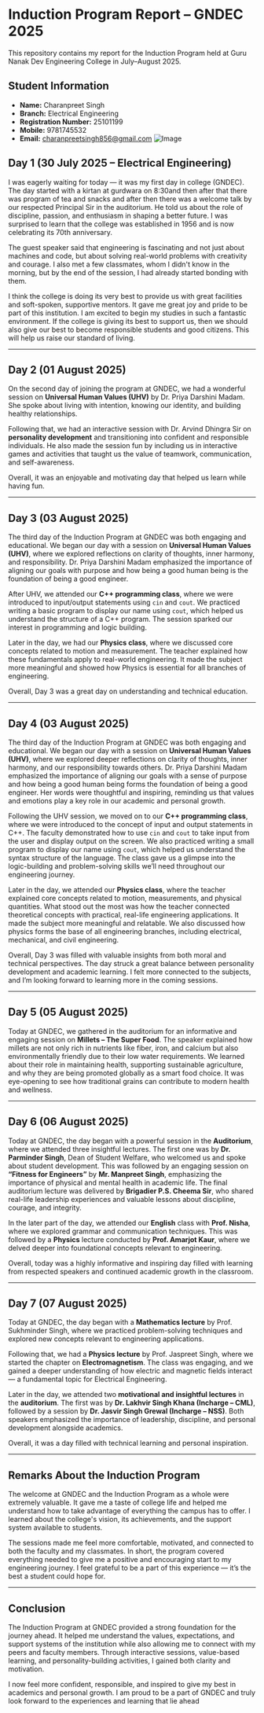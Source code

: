 # Induction Program Report – GNDEC 2025

This repository contains my report for the Induction Program held at Guru Nanak Dev Engineering College in July–August 2025. 

## Student Information
- **Name:** Charanpreet Singh  
- **Branch:** Electrical Engineering  
- **Registration Number:** 25101199  
- **Mobile:** 9781745532  
- **Email:** charanpreetsingh856@gmail.com
![Image](day1.jpg)
## Day 1 (30 July 2025 – Electrical Engineering)

I was eagerly waiting for today — it was my first day in college (GNDEC). The day started with a kirtan at gurdwara on 8:30and then after that  there was program of tea and snacks and after then there was a welcome talk by our respected Principal Sir in the auditorium. He told us about the role of discipline, passion, and enthusiasm in shaping a better future. I was surprised to learn that the college was established in 1956 and is now celebrating its 70th anniversary. 

The guest speaker said that engineering is fascinating and not just about machines and code, but about solving real-world problems with creativity and courage. I also met a few classmates, whom I didn't know in the morning, but by the end of the session, I had already started bonding with them. 

I think the college is doing its very best to provide us with great facilities and soft-spoken, supportive mentors. It gave me great joy and pride to be part of this institution. I am excited to begin my studies in such a fantastic environment. If the college is giving its best to support us, then we should also give our best to become responsible students and good citizens. This will help us raise our standard of living.

---

## Day 2 (01 August 2025)

On the second day of joining the program at GNDEC, we had a wonderful session on **Universal Human Values (UHV)** by Dr. Priya Darshini Madam. She spoke about living with intention, knowing our identity, and building healthy relationships.

Following that, we had an interactive session with Dr. Arvind Dhingra Sir on **personality development** and transitioning into confident and responsible individuals. He also made the session fun by including us in interactive games and activities that taught us the value of teamwork, communication, and self-awareness.

Overall, it was an enjoyable and motivating day that helped us learn while having fun.

---

## Day 3 (03 August 2025)

The third day of the Induction Program at GNDEC was both engaging and educational. We began our day with a session on **Universal Human Values (UHV)**, where we explored reflections on clarity of thoughts, inner harmony, and responsibility. Dr. Priya Darshini Madam emphasized the importance of aligning our goals with purpose and how being a good human being is the foundation of being a good engineer.

After UHV, we attended our **C++ programming class**, where we were introduced to input/output statements using `cin` and `cout`. We practiced writing a basic program to display our name using `cout`, which helped us understand the structure of a C++ program. The session sparked our interest in programming and logic building.

Later in the day, we had our **Physics class**, where we discussed core concepts related to motion and measurement. The teacher explained how these fundamentals apply to real-world engineering. It made the subject more meaningful and showed how Physics is essential for all branches of engineering.

Overall, Day 3 was a great day on  understanding and technical education.

---

##  Day 4 (03 August 2025)

The third day of the Induction Program at GNDEC was both engaging and educational. We began our day with a session on **Universal Human Values (UHV)**, where we explored deeper reflections on clarity of thoughts, inner harmony, and our responsibility towards others. Dr. Priya Darshini Madam emphasized the importance of aligning our goals with a sense of purpose and how being a good human being forms the foundation of being a good engineer. Her words were thoughtful and inspiring, reminding us that values and emotions play a key role in our academic and personal growth.

Following the UHV session, we moved on to our **C++ programming class**, where we were introduced to the concept of input and output statements in C++. The faculty demonstrated how to use `cin` and `cout` to take input from the user and display output on the screen. We also practiced writing a small program to display our name using `cout`, which helped us understand the syntax structure of the language. The class gave us a glimpse into the logic-building and problem-solving skills we’ll need throughout our engineering journey.

Later in the day, we attended our **Physics class**, where the teacher explained core concepts related to motion, measurements, and physical quantities. What stood out the most was how the teacher connected theoretical concepts with practical, real-life engineering applications. It made the subject more meaningful and relatable. We also discussed how physics forms the base of all engineering branches, including electrical, mechanical, and civil engineering.

Overall, Day 3 was filled with valuable insights from both moral and technical perspectives. The day struck a great balance between personality development and academic learning. I felt more connected to the subjects, and I’m looking forward to learning more in the coming sessions.

---

## Day 5 (05 August 2025)

Today at GNDEC, we gathered in the auditorium for an informative and engaging session on **Millets – The Super Food**. The speaker explained how millets are not only rich in nutrients like fiber, iron, and calcium but also environmentally friendly due to their low water requirements. We learned about their role in maintaining health, supporting sustainable agriculture, and why they are being promoted globally as a smart food choice. It was eye-opening to see how traditional grains can contribute to modern health and wellness.

---

## Day 6 (06 August 2025)

Today at GNDEC, the day began with a powerful session in the **Auditorium**, where we attended three insightful lectures. The first one was by **Dr. Parminder Singh**, Dean of Student Welfare, who welcomed us and spoke about student development. This was followed by an engaging session on **“Fitness for Engineers”** by **Mr. Manpreet Singh**, emphasizing the importance of physical and mental health in academic life. The final auditorium lecture was delivered by **Brigadier P.S. Cheema Sir**, who shared real-life leadership experiences and valuable lessons about discipline, courage, and integrity.

In the later part of the day, we attended our **English** class with **Prof. Nisha**, where we explored grammar and communication techniques. This was followed by a **Physics** lecture conducted by **Prof. Amarjot Kaur**, where we delved deeper into foundational concepts relevant to engineering.

Overall, today was a highly informative and inspiring day filled with learning from respected speakers and continued academic growth in the classroom.

---
## Day 7 (07 August 2025)

Today at GNDEC, the day began with a **Mathematics lecture** by Prof. Sukhminder Singh, where we practiced problem-solving techniques and explored new concepts relevant to engineering applications. 

Following that, we had a **Physics lecture** by Prof. Jaspreet Singh, where we started the chapter on **Electromagnetism**. The class was engaging, and we gained a deeper understanding of how electric and magnetic fields interact — a fundamental topic for Electrical Engineering.

Later in the day, we attended two **motivational and insightful lectures** in the **auditorium**. The first was by **Dr. Lakhvir Singh Khana (Incharge – CML)**, followed by a session by **Dr. Jasvir Singh Grewal (Incharge – NSS)**. Both speakers emphasized the importance of leadership, discipline, and personal development alongside academics.

Overall, it was a day filled with technical learning and personal inspiration.

---

##  Remarks About the Induction Program

The welcome at GNDEC and the Induction Program as a whole were extremely valuable. It gave me a taste of college life and helped me understand how to take advantage of everything the campus has to offer. I learned about the college's vision, its achievements, and the support system available to students.

The sessions made me feel more comfortable, motivated, and connected to both the faculty and my classmates. In short, the program covered everything needed to give me a positive and encouraging start to my engineering journey. I feel grateful to be a part of this experience — it’s the best a student could hope for.

---

## Conclusion

The Induction Program at GNDEC provided a strong foundation for the journey ahead. It helped me understand the values, expectations, and support systems of the institution while also allowing me to connect with my peers and faculty members. Through interactive sessions, value-based learning, and personality-building activities, I gained both clarity and motivation. 

I now feel more confident, responsible, and inspired to give my best in academics and personal growth. I am proud to be a part of GNDEC and truly look forward to the experiences and learning that lie ahead



